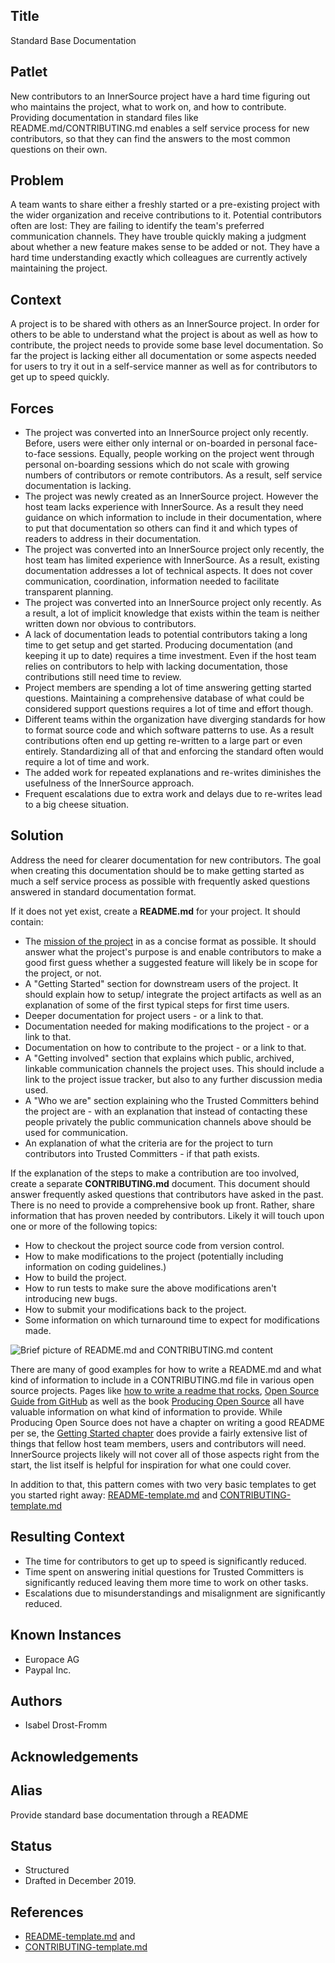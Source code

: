 ## Title

Standard Base Documentation

## Patlet

New contributors to an InnerSource project have a hard time figuring out who
maintains the project, what to work on, and how to contribute. Providing
documentation in standard files like README.md/CONTRIBUTING.md enables a
self service process for new contributors, so that they can find the answers to
the most common questions on their own.

## Problem

A team wants to share either a freshly started or a pre-existing project with
the wider organization and receive contributions to it. Potential contributors
often are lost: They are failing to identify the team's preferred communication
channels. They have trouble quickly making a judgment about whether a new
feature makes sense to be added or not. They have a hard time understanding
exactly which colleagues are currently actively maintaining the project.

## Context

A project is to be shared with others as an InnerSource project. In order for
others to be able to understand what the project is about as well as how to
contribute, the project needs to provide some base level documentation. So far
the project is lacking either all documentation or some aspects needed for users
to try it out in a self-service manner as well as for contributors to get up to
speed quickly.

## Forces

- The project was converted into an InnerSource project only recently. Before,
  users were either only internal or on-boarded in personal face-to-face
  sessions.  Equally, people working on the project went through personal
  on-boarding sessions which do not scale with growing numbers of contributors or
  remote contributors. As a result, self service documentation is lacking.
- The project was newly created as an InnerSource project. However the host team
  lacks experience with InnerSource. As a result they need guidance on which
  information to include in their documentation, where to put that documentation
  so others can find it and which types of readers to address in their
  documentation.
- The project was converted into an InnerSource project only recently, the host
  team has limited experience with InnerSource. As a result, existing
  documentation addresses a lot of technical aspects. It does not cover
  communication, coordination, information needed to facilitate transparent
  planning.
- The project was converted into an InnerSource project only recently. As a
  result, a lot of implicit knowledge that exists within the team is neither
  written down nor obvious to contributors.
- A lack of documentation leads to potential contributors taking a long time to
  get setup and get started. Producing documentation (and keeping it up to date)
  requires a time investment. Even if the host team relies on contributors to
  help with lacking documentation, those contributions still need time to review.
- Project members are spending a lot of time answering getting started
  questions. Maintaining a comprehensive database of what could be considered
  support questions requires a lot of time and effort though.
- Different teams within the organization have diverging standards for how to
  format source code and which software patterns to use. As a result
  contributions often end up getting re-written to a large part or even
  entirely. Standardizing all of that and enforcing the standard often
  would require a lot of time and work.
- The added work for repeated explanations and re-writes diminishes the
  usefulness of the InnerSource approach.
- Frequent escalations due to extra work and delays due to re-writes lead to a
  big cheese situation.

## Solution

Address the need for clearer documentation for new contributors. The goal when
creating this documentation should be to make getting started as much a self
service process as possible with frequently asked questions answered in standard
documentation format.

If it does not yet exist, create a **README.md** for your project. It should
contain:

* The [mission of the
  project](https://producingoss.com/en/producingoss.html#mission-statement) in
  as a concise format as possible. It should answer what the project's purpose
  is and enable contributors to make a good first guess whether a suggested
  feature will likely be in scope for the project, or not.
* A "Getting Started" section for downstream users of the project. It should
  explain how to setup/ integrate the project artifacts as well as an
  explanation of some of the first typical steps for first time users.
* Deeper documentation for project users - or a link to that.
* Documentation needed for making modifications to the project - or a link to
  that.
* Documentation on how to contribute to the project - or a link to that.
* A "Getting involved" section that explains which public, archived, linkable
  communication channels the project uses. This should include a link to the
  project issue tracker, but also to any further discussion media used.
* A "Who we are" section explaining who the Trusted Committers behind the
  project are - with an explanation that instead of contacting these people
  privately the public communication channels above should be used for
  communication.
* An explanation of what the criteria are for the project to turn contributors
  into Trusted Committers - if that path exists.

If the explanation of the steps to make a contribution are too involved, create
a separate **CONTRIBUTING.md** document. This document should answer frequently
asked questions that contributors have asked in the past. There is no need to
provide a comprehensive book up front. Rather, share information that has proven
needed by contributors. Likely it will touch upon one or more of the following
topics:

* How to checkout the project source code from version control.
* How to make modifications to the project (potentially including information on
  coding guidelines.)
* How to build the project.
* How to run tests to make sure the above modifications aren't introducing new
  bugs.
* How to submit your modifications back to the project.
* Some information on which turnaround time to expect for modifications made.

![Brief picture of README.md and CONTRIBUTING.md content](./assets/base_docs_drawing.png)


There are many of good examples for how to write a README.md and what kind
of information to include in a CONTRIBUTING.md file in various open source projects.
Pages like [how to write a readme that rocks](https://m.dotdev.co/how-to-write-a-readme-that-rocks-bc29f279611a),
[Open Source Guide from GitHub](https://opensource.guide/) as well as
the book [Producing Open Source](https://producingoss.com/en/producingoss.html)
all have valuable information on what kind of information to provide. While
Producing Open Source does not have a chapter on writing a good README per se,
the [Getting Started
chapter](https://producingoss.com/en/producingoss.html#starting-from-what-you-have)
does provide a fairly extensive list of things that fellow host team members,
users and contributors will need. InnerSource projects likely will not cover all
of those aspects right from the start, the list itself is helpful for
inspiration for what one could cover.

In addition to that, this pattern comes with two very basic templates to get you
started right away: [README-template.md](templates/README-template.md) and
[CONTRIBUTING-template.md](templates/CONTRIBUTING-template.md)

## Resulting Context

* The time for contributors to get up to speed is significantly reduced.
* Time spent on answering initial questions for Trusted Committers is
  significantly reduced leaving them more time to work on other tasks.
* Escalations due to misunderstandings and misalignment are significantly
  reduced.

## Known Instances

* Europace AG
* Paypal Inc.

## Authors

* Isabel Drost-Fromm

## Acknowledgements

## Alias

Provide standard base documentation through a README

## Status

* Structured
* Drafted in December 2019.

## References

* [README-template.md](templates/README-template.md) and
* [CONTRIBUTING-template.md](templates/CONTRIBUTING-template.md)
